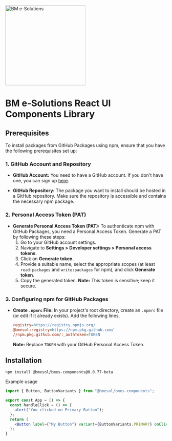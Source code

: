 <img src="https://sp-ao.shortpixel.ai/client/to_webp,q_glossy,ret_img/https://sp-ao.shortpixel.ai/client/to_webp,q_glossy,ret_img/https://www.bmesolutions.in/wp-content/uploads/2021/06/Bmesol.png" width="250" alt="BM e-Solutions">

# BM e-Solutions React UI Components Library

## Prerequisites

To install packages from GitHub Packages using npm, ensure that you have the following prerequisites set up:

### 1. GitHub Account and Repository

- **GitHub Account:** You need to have a GitHub account. If you don't have one, you can sign up [here](https://github.com/join).

- **GitHub Repository:** The package you want to install should be hosted in a GitHub repository. Make sure the repository is accessible and contains the necessary npm package.

### 2. Personal Access Token (PAT)

- **Generate Personal Access Token (PAT):** To authenticate npm with GitHub Packages, you need a Personal Access Token. Generate a PAT by following these steps:
    1. Go to your GitHub account settings.
    2. Navigate to **Settings > Developer settings > Personal access tokens**.
    3. Click on **Generate token**.
    4. Provide a suitable name, select the appropriate scopes (at least `read:packages` and `write:packages` for npm), and click **Generate token**.
    5. Copy the generated token. **Note:** This token is sensitive; keep it secure.

### 3. Configuring npm for GitHub Packages

- **Create `.npmrc` File:** In your project's root directory, create an `.npmrc` file (or edit if it already exists). Add the following lines, 

    ```ini
    registry=https://registry.npmjs.org/
    @bmesol:registry=https://npm.pkg.github.com/
    //npm.pkg.github.com/:_authToken=TOKEN
    ```

    **Note:** Replace `TOKEN` with your GitHub Personal Access Token.

## Installation

```
npm install @bmesol/bmes-components@0.0.77-beta
```

Example usage

```jsx
import { Button, ButtonVariants } from "@bmesol/bmes-components";

export const App = () => {
  const handleClick = () => {
    alert("You clicked on Primary Button");
  };
  return (
    <Button label={"My Button"} variant={ButtonVariants.PRIMARY} onClick={handleClick} />
  );
}
```
